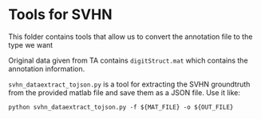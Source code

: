 # Tools for SVHN

This folder contains tools that allow us to convert the annotation file to the type we want

Original data given from TA contains `digitStruct.mat` which contains the annotation information.

`svhn_dataextract_tojson.py` is a tool for extracting the SVHN groundtruth from the provided matlab file and save them as a JSON file. Use it like:

```
python svhn_dataextract_tojson.py -f ${MAT_FILE} -o ${OUT_FILE}
```
